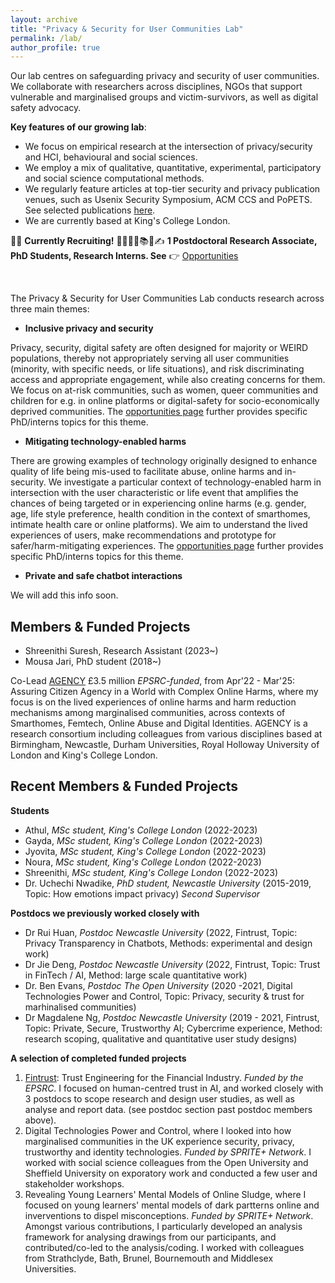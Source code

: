 ```yaml
---
layout: archive
title: "Privacy & Security for User Communities Lab"
permalink: /lab/
author_profile: true
---
```


Our lab centres on safeguarding privacy and security of user communities. We collaborate with researchers across disciplines, NGOs that support vulnerable and marginalised groups and victim-survivors, as well as digital safety advocacy. 

**Key features of our growing lab**:
* We focus on empirical research at the intersection of privacy/security and HCI, behavioural and social sciences.
* We employ a mix of qualitative, quantitative, experimental, participatory and social science computational methods.
* We regularly feature articles at top-tier security and privacy publication venues, such as Usenix Security Symposium, ACM CCS and PoPETS. See selected publications [here](https://kovilacoops.github.io).
* We are currently based at King's College London.


📢🔔 **Currently Recruiting!** 👩‍🎓🧑‍🎓📚💼✍️ **1 Postdoctoral Research Associate, PhD Students, Research Interns. See** 👉 [Opportunities](https://kovilacoops.github.io/opportunities/)

<br />


The Privacy & Security for User Communities Lab conducts research across three main themes: 
* **Inclusive privacy and security**

Privacy, security, digital safety are often designed for majority or WEIRD populations, thereby not appropriately serving all user communities (minority, with specific needs, or life situations), and risk discriminating access and appropriate engagement, while also creating concerns for them. We focus on at-risk communities, such as women, queer communities and children for e.g. in online platforms or digital-safety for socio-economically deprived communities. The [opportunities page](https://kovilacoops.github.io/opportunities/) further provides specific PhD/interns topics for this theme.


* **Mitigating technology-enabled harms**
  
There are growing examples of technology originally designed to enhance quality of life being mis-used to facilitate abuse, online harms and in-security. We investigate a particular context of technology-enabled harm in intersection with the user characteristic or life event that amplifies the chances of being targeted or in experiencing online harms (e.g. gender, age, life style preference, health condition in the context of smarthomes, intimate health care or online platforms). We aim to understand the lived experiences of users, make recommendations and prototype for safer/harm-mitigating experiences. The [opportunities page](https://kovilacoops.github.io/opportunities/) further provides specific PhD/interns topics for this theme.


* **Private and safe chatbot interactions**

We will add this info soon.



Members & Funded Projects 
------
* Shreenithi Suresh, Research Assistant (2023~)
* Mousa Jari, PhD student (2018~)
  
Co-Lead [AGENCY](https://agencyresearch.net) £3.5 million *EPSRC-funded*, from Apr'22 - Mar'25: Assuring Citizen Agency in a World with Complex Online Harms, where my focus is on the lived experiences of online harms and harm reduction mechanisms among marginalised communities, across contexts of Smarthomes, Femtech, Online Abuse and Digital Identities. AGENCY is a research consortium including colleagues from various disciplines based at Birmingham, Newcastle, Durham Universities, Royal Holloway University of London and King's College London.


Recent Members & Funded Projects 
------

**Students**
* Athul, *MSc student, King's College London* (2022-2023)
* Gayda, *MSc student, King's College London* (2022-2023)
* Jyovita, *MSc student, King's College London* (2022-2023)
* Noura, *MSc student, King's College London* (2022-2023)
* Shreenithi, *MSc student, King's College London* (2022-2023)
* Dr. Uchechi Nwadike, *PhD student, Newcastle University* (2015-2019, Topic: How emotions impact privacy) *Second Supervisor*


**Postdocs we previously worked closely with**
* Dr Rui Huan, *Postdoc Newcastle University* (2022, Fintrust, Topic: Privacy Transparency in Chatbots, Methods: experimental and design work)
* Dr Jie Deng, *Postdoc Newcastle University* (2022, Fintrust, Topic: Trust in FinTech / AI, Method: large scale quantitative work)
* Dr. Ben Evans, *Postdoc The Open University* (2020 -2021, Digital Technologies Power and Control, Topic: Privacy, security & trust for marhinalised communities)
* Dr Magdalene Ng, *Postdoc Newcastle University* (2019 - 2021, Fintrust, Topic: Private, Secure, Trustworthy AI; Cybercrime experience, Method: research scoping, qualitative and quantitative user study designs)

   
**A selection of completed funded projects**
1. [Fintrust](https://fintrustresearch.com): Trust Engineering for the Financial Industry. *Funded by the EPSRC*. I focused on human-centred trust in AI, and worked closely with 3 postdocs to scope research and design user studies, as well as analyse and report data. (see postdoc section past postdoc members above).
2. Digital Technologies Power and Control, where I looked into how marginalised communities in the UK experience security, privacy, trustworthy and identity technologies. *Funded by SPRITE+ Network*. I worked with social science colleagues from the Open University and Sheffield University on exporatory work and conducted a few user and stakeholder workshops.
3. Revealing Young Learners' Mental Models of Online Sludge, where I focused on young learners' mental models of dark partterns online and inverventions to dispel misconceptions. *Funded by SPRITE+ Network*. Amongst various contributions, I particularly developed an analysis framework for analysing drawings from our participants, and contributed/co-led to the analysis/coding. I worked with colleagues from Strathclyde, Bath, Brunel, Bournemouth and Middlesex Universities.


